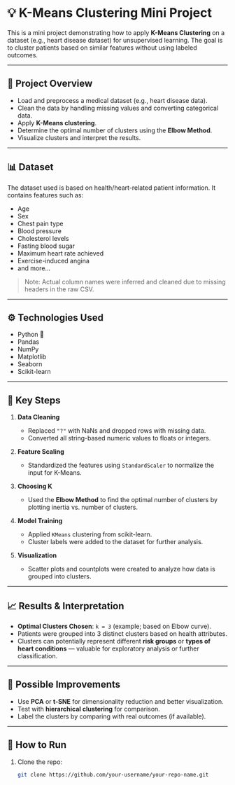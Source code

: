 # 💡 K-Means Clustering Mini Project

This is a mini project demonstrating how to apply **K-Means Clustering** on a dataset (e.g., heart disease dataset) for unsupervised learning. The goal is to cluster patients based on similar features without using labeled outcomes.

---

## 📂 Project Overview

- Load and preprocess a medical dataset (e.g., heart disease data).
- Clean the data by handling missing values and converting categorical data.
- Apply **K-Means clustering**.
- Determine the optimal number of clusters using the **Elbow Method**.
- Visualize clusters and interpret the results.

---

## 📊 Dataset

The dataset used is based on health/heart-related patient information. It contains features such as:

- Age
- Sex
- Chest pain type
- Blood pressure
- Cholesterol levels
- Fasting blood sugar
- Maximum heart rate achieved
- Exercise-induced angina
- and more...

> Note: Actual column names were inferred and cleaned due to missing headers in the raw CSV.

---

## ⚙️ Technologies Used

- Python 🐍
- Pandas
- NumPy
- Matplotlib
- Seaborn
- Scikit-learn

---

## 📌 Key Steps

1. **Data Cleaning**  
   - Replaced `"?"` with NaNs and dropped rows with missing data.
   - Converted all string-based numeric values to floats or integers.

2. **Feature Scaling**  
   - Standardized the features using `StandardScaler` to normalize the input for K-Means.

3. **Choosing K**  
   - Used the **Elbow Method** to find the optimal number of clusters by plotting inertia vs. number of clusters.

4. **Model Training**  
   - Applied `KMeans` clustering from scikit-learn.
   - Cluster labels were added to the dataset for further analysis.

5. **Visualization**  
   - Scatter plots and countplots were created to analyze how data is grouped into clusters.

---

## 📈 Results & Interpretation

- **Optimal Clusters Chosen**: `k = 3` (example; based on Elbow curve).
- Patients were grouped into 3 distinct clusters based on health attributes.
- Clusters can potentially represent different **risk groups** or **types of heart conditions** — valuable for exploratory analysis or further classification.

---

## 🧠 Possible Improvements

- Use **PCA** or **t-SNE** for dimensionality reduction and better visualization.
- Test with **hierarchical clustering** for comparison.
- Label the clusters by comparing with real outcomes (if available).

---

## 🚀 How to Run

1. Clone the repo:
   ```bash
   git clone https://github.com/your-username/your-repo-name.git
